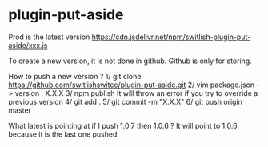 # plugin-put-aside
Prod is the latest version
https://cdn.jsdelivr.net/npm/switlish-plugin-put-aside/xxx.js

To create a new version, it is not done in github. Github is only for storing.

How to push a new version ?
1/ git clone https://github.com/switlishswitee/plugin-put-aside.git
2/ vim package.json -> version : X.X.X
3/ npm publish
It will throw an error if you try to override a previous version
4/ git add .
5/ git commit -m "X.X.X"
6/ git push origin master

What latest is pointing at if I push 1.0.7 then 1.0.6 ?
It will point to 1.0.6 because it is the last one pushed
